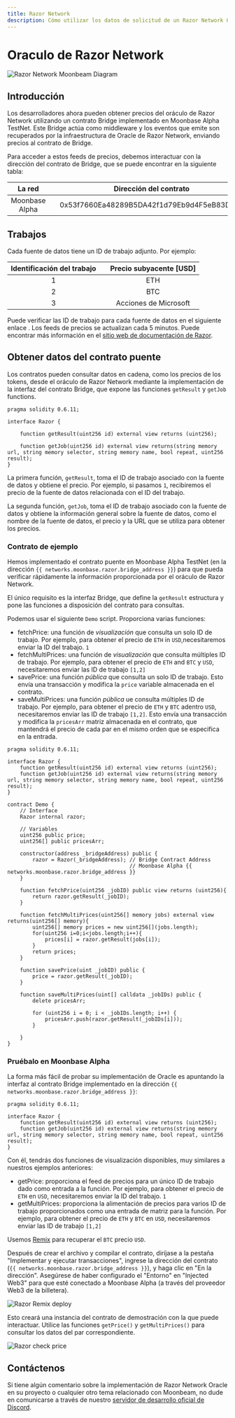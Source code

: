```yaml
---
title: Razor Network
description: Cómo utilizar los datos de solicitud de un Razor Network Oracle en su DApp Moonbeam Ethereum utilizando contratos inteligentes
---
```

# Oraculo de Razor Network

![Razor Network Moonbeam Diagram](/images/razor/razor-banner.png)

## Introducción

Los desarrolladores ahora pueden obtener precios del oráculo de Razor Network utilizando un contrato Bridge implementado en Moonbase Alpha TestNet. Este Bridge actúa como middleware y los eventos que emite son recuperados por la infraestructura de Oracle de Razor Network, enviando precios al contrato de Bridge.

Para acceder a estos feeds de precios, debemos interactuar con la dirección del contrato de Bridge, que se puede encontrar en la siguiente tabla:

|     La red    | |         Dirección del contrato        |
|:--------------:|-|:------------------------------------------:|
| Moonbase Alpha | | 0x53f7660Ea48289B5DA42f1d79Eb9d4F5eB83D3BE |

## Trabajos

Cada fuente de datos tiene un ID de trabajo adjunto. Por ejemplo:

|    Identificación del trabajo	    | |    Precio subyacente [USD]  |
|:------------:|-|:--------------------------:|
|       1      | |            ETH             |
|       2      | |            BTC             |
|       3      | |      Acciones de Microsoft      |

Puede verificar las ID de trabajo para cada fuente de datos en el siguiente enlace . Los feeds de precios se actualizan cada 5 minutos. Puede encontrar más información en el [sitio web de documentación de Razor](https://docs.razor.network/).

## Obtener datos del contrato puente

Los contratos pueden consultar datos en cadena, como los precios de los tokens, desde el oráculo de Razor Network mediante la implementación de la interfaz del contrato Bridge, que expone las funciones  `getResult` y `getJob` functions.

```
pragma solidity 0.6.11;

interface Razor {
    
    function getResult(uint256 id) external view returns (uint256);
    
    function getJob(uint256 id) external view returns(string memory url, string memory selector, string memory name, bool repeat, uint256 result);
}
```

La primera función, `getResult`, toma el ID de trabajo asociado con la fuente de datos y obtiene el precio. Por ejemplo, si pasamos `1`, recibiremos el precio de la fuente de datos relacionada con el ID del trabajo.

La segunda función, `getJob`, toma el ID de trabajo asociado con la fuente de datos y obtiene la información general sobre la fuente de datos, como el nombre de la fuente de datos, el precio y la URL que se utiliza para obtener los precios.

### Contrato de ejemplo

Hemos implementado el contrato puente en Moonbase Alpha TestNet (en la dirección `{{ networks.moonbase.razor.bridge_address }}`)  para que pueda verificar rápidamente la información proporcionada por el oráculo de Razor Network.

El único requisito es la interfaz Bridge, que define la `getResult` estructura y pone las funciones a disposición del contrato para consultas.


Podemos usar el siguiente `Demo` script. Proporciona varias funciones:

 - fetchPrice: una función de _visualización_ que consulta un solo ID de trabajo. Por ejemplo, para obtener el precio de `ETH` in `USD`,necesitaremos enviar la ID del trabajo. `1`
 - fetchMultiPrices: una función de _visualización_ que consulta múltiples ID de trabajo. Por ejemplo, para obtener el precio de `ETH` and `BTC` y `USD`, necesitaremos enviar las ID de trabajo `[1,2]`
 - savePrice: una función _pública_ que consulta un solo ID de trabajo. Esto envía una transacción y modifica la `price` variable almacenada en el contrato.
 - saveMultiPrices: una función _pública_ ue consulta múltiples ID de trabajo. Por ejemplo, para obtener el precio de `ETH` y `BTC` adentro `USD`, necesitaremos enviar las ID de trabajo `[1,2]`. Esto envía una transacción y modifica la `pricesArr` matriz almacenada en el contrato, que mantendrá el precio de cada par en el mismo orden que se especifica en la entrada.

```sol
pragma solidity 0.6.11;

interface Razor {
    function getResult(uint256 id) external view returns (uint256);
    function getJob(uint256 id) external view returns(string memory url, string memory selector, string memory name, bool repeat, uint256 result);
}

contract Demo {
    // Interface
    Razor internal razor;
    
    // Variables
    uint256 public price;
    uint256[] public pricesArr;

    constructor(address _bridgeAddress) public {
        razor = Razor(_bridgeAddress); // Bridge Contract Address
                                       // Moonbase Alpha {{ networks.moonbase.razor.bridge_address }}
    }

    function fetchPrice(uint256 _jobID) public view returns (uint256){
        return razor.getResult(_jobID);
    }
    
    function fetchMultiPrices(uint256[] memory jobs) external view returns(uint256[] memory){
        uint256[] memory prices = new uint256[](jobs.length);
        for(uint256 i=0;i<jobs.length;i++){
            prices[i] = razor.getResult(jobs[i]);
        }
        return prices;
    }
    
    function savePrice(uint _jobID) public {
        price = razor.getResult(_jobID);
    }

    function saveMultiPrices(uint[] calldata _jobIDs) public {
        delete pricesArr;
        
        for (uint256 i = 0; i < _jobIDs.length; i++) {
            pricesArr.push(razor.getResult(_jobIDs[i]));
        }

    }
}
```

### Pruébalo en Moonbase Alpha

La forma más fácil de probar su implementación de Oracle es apuntando la interfaz al contrato Bridge implementado en la dirección `{{ networks.moonbase.razor.bridge_address }}`:

```sol
pragma solidity 0.6.11;

interface Razor {
    function getResult(uint256 id) external view returns (uint256);
    function getJob(uint256 id) external view returns(string memory url, string memory selector, string memory name, bool repeat, uint256 result);
}
```

Con él, tendrás dos funciones de visualización disponibles, muy similares a nuestros ejemplos anteriores:

 - getPrice: proporciona el feed de precios para un único ID de trabajo dado como entrada a la función. Por ejemplo, para obtener el precio de `ETH` en `USD`, necesitaremos enviar la ID del trabajo. `1`
 - getMultiPrices: proporciona la alimentación de precios para varios ID de trabajo proporcionados como una entrada de matriz para la función. Por ejemplo, para obtener el precio de `ETH` y `BTC` en `USD`, necesitaremos enviar las ID de trabajo `[1,2]`

Usemos [Remix](/integrations/remix/) para recuperar el `BTC` precio `USD`.

Después de crear el archivo y compilar el contrato, diríjase a la pestaña "Implementar y ejecutar transacciones", ingrese la dirección del contrato (`{{ networks.moonbase.razor.bridge_address }}`), y haga clic en "En la dirección". Asegúrese de haber configurado el "Entorno" en "Injected Web3" para que esté conectado a Moonbase Alpha (a través del proveedor Web3 de la billetera).

![Razor Remix deploy](/images/razor/razor-demo1.png)

Esto creará una instancia del contrato de demostración con la que puede interactuar. Utilice las funciones `getPrice()` y `getMultiPrices()` para consultar los datos del par correspondiente.

![Razor check price](/images/razor/razor-demo2.png)

## Contáctenos
Si tiene algún comentario sobre la implementación de Razor Network Oracle en su proyecto o cualquier otro tema relacionado con Moonbeam, no dude en comunicarse a través de nuestro [servidor de desarrollo oficial de Discord](https://discord.com/invite/PfpUATX).
